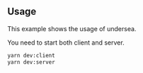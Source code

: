 ## Usage

This example shows the usage of undersea.

You need to start both client and server.

```bash
yarn dev:client
yarn dev:server 
```
